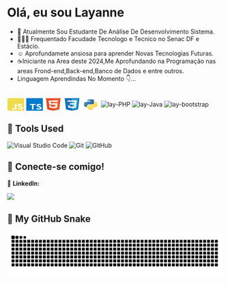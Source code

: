 # Olá, eu sou Layanne
- 👩 Atualmente Sou Estudante De Análise De Desenvolvimento Sistema.
- 🧑🏿‍💻 Frequentado Facudade Tecnologo e Tecnico no Senac DF e Estácio.
- ☺️ Aprofundamete ansiosa para aprender Novas Tecnologias Futuras.
- ☕Iniciante na Area deste 2024,Me Aprofundando na Programação nas areas Frond-end,Back-end,Banco de Dados e entre outros.
- Linguagem Aprendindas No Momento 👇...


 <div style="display: inline_block">
  <br>
  <img align="center" alt="lay-Js" height="30" width="40" src="https://raw.githubusercontent.com/devicons/devicon/master/icons/javascript/javascript-plain.svg">
  <img align="center" alt="lay-Ts" height="30" width="40" src="https://raw.githubusercontent.com/devicons/devicon/master/icons/typescript/typescript-plain.svg">
  <img align="center" alt="lay-HTML" height="30" width="40" src="https://raw.githubusercontent.com/devicons/devicon/master/icons/html5/html5-original.svg">
  <img align="center" alt="lay-CSS" height="30" width="40" src="https://raw.githubusercontent.com/devicons/devicon/master/icons/css3/css3-original.svg">
  <img align="center" alt="lay-Python" height="30" width="40" src="https://raw.githubusercontent.com/devicons/devicon/master/icons/python/python-original.svg">
  <img align="center" alt="lay-PHP" height="30" width="40" src="https://raw.githubusercontent.com/jmnote/z-icons/master/svg/php.svg">
   <img align="center" alt="lay-Java" height="30" width="40" src="https://raw.githubusercontent.com/jmnote/z-icons/master/svg/java.svg">
  <img align="center" alt="lay-bootstrap" height="30" width="40" src="https://raw.githubusercontent.com/jmnote/z-icons/master/svg/bootstrap.svg">
  </div>
  
  ##
  ## 🧰 Tools Used

![Visual Studio Code](https://img.shields.io/badge/-VSCode-007ACC?style=for-the-badge&logo=visual-studio-code&logoColor=white)
![Git](https://img.shields.io/badge/-Git-F05032?style=for-the-badge&logo=git&logoColor=white)
![GitHub](https://img.shields.io/badge/-GitHub-181717?style=for-the-badge&logo=github&logoColor=white)


## 🔗 Conecte-se comigo!

📌 **LinkedIn:**
 <div> 
  <a href="https://www.linkedin.com/mynetwork/discovery-see-all/?usecase=PEOPLE_FOLLOWS&followMember=layanne-sousa-ab64bb336" target="_blank"> <img src="https://img.shields.io/badge/-LinkedIn-%230077B5?style=for-the-badge&logo=linkedin&logoColor=white" target="_blank"></a>
   
</div>

## 🐍 My GitHub Snake

![Snake animation](https://raw.githubusercontent.com/EdielsonSolidade/EdielsonSolidade/output/github-contribution-grid-snake-radical.svg)




